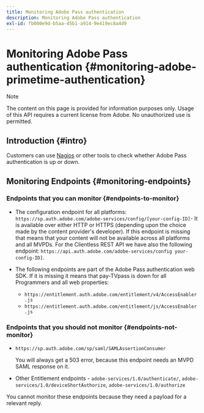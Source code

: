 ```yaml
---
title: Monitoring Adobe Pass authentication
description: Monitoring Adobe Pass authentication
exl-id: fb000e9d-b5aa-45b1-a914-9e419ec8a4d9
---
```

# Monitoring Adobe Pass authentication {#monitoring-adobe-primetime-authentication}

>[!NOTE]
>
>The content on this page is provided for information purposes only. Usage of this API requires a current license from Adobe. No unauthorized use is permitted.

## Introduction {#intro}

Customers can use [Nagios](http://www.nagios.org) or other tools to check whether Adobe Pass authentication is up or down. 

## Monitoring Endpoints {#monitoring-endpoints}

### Endpoints that you can monitor {#endpoints-to-monitor}

*   The configuration endpoint for all platforms: `https://sp.auth.adobe.com/adobe-services/config/[your-config-ID]`- It is available over either HTTP or HTTPS (depending upon the choice made by the content provider's developer). If this endpoint is missing that means that your content will not be available across all platforms and all MVPDs. For the Clientless REST API we have also the following endpoint:  `https://api.auth.adobe.com/adobe-services/config your-config-ID]`.

*   The following endpoints are part of the Adobe Pass authentication web SDK.  If it is missing it means that pay-TVpass is down for all Programmers and all web properties:
    
    * `https://entitlement.auth.adobe.com/entitlement/v4/AccessEnabler.js`
    * `https://entitlement.auth.adobe.com/entitlement/js/AccessEnabler.js`

 
### Endpoints that you should not monitor {#endpoints-not-monitor}

*   `https://sp.auth.adobe.com/sp/saml/SAMLAssertionConsumer`

    You will always get a 503 error, because this endpoint needs an MVPD SAML response on it.

*   Other Entitlement endpoints - `adobe-services/1.0/authenticate/`, `adobe-services/1.0/deviceShortAuthorize`, `adobe-services/1.0/authorize`

You cannot monitor these endpoints because they need a payload for a relevant reply.
